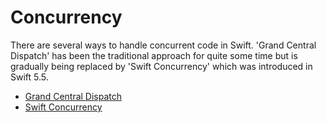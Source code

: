 # Concurrency

There are several ways to handle concurrent code in Swift. 'Grand Central Dispatch' has been the traditional approach for quite some time but is gradually being replaced by 'Swift Concurrency' which was introduced in Swift 5.5.

- [Grand Central Dispatch](https://github.com/brittpinder/ios-reference/tree/main/other/concurrency/grand-central-dispatch)
- [Swift Concurrency](https://github.com/brittpinder/ios-reference/tree/main/other/concurrency/swift-concurrency)

